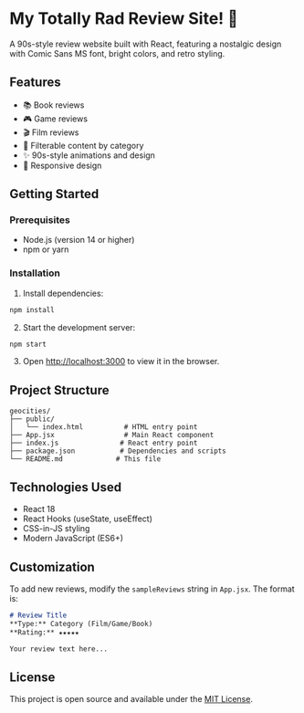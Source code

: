 # My Totally Rad Review Site! 🌟

A 90s-style review website built with React, featuring a nostalgic design with Comic Sans MS font, bright colors, and retro styling.

## Features

- 📚 Book reviews
- 🎮 Game reviews  
- 🎬 Film reviews
- 🌈 Filterable content by category
- ✨ 90s-style animations and design
- 📱 Responsive design

## Getting Started

### Prerequisites

- Node.js (version 14 or higher)
- npm or yarn

### Installation

1. Install dependencies:
```bash
npm install
```

2. Start the development server:
```bash
npm start
```

3. Open [http://localhost:3000](http://localhost:3000) to view it in the browser.

## Project Structure

```
geocities/
├── public/
│   └── index.html          # HTML entry point
├── App.jsx                 # Main React component
├── index.js               # React entry point
├── package.json           # Dependencies and scripts
└── README.md             # This file
```

## Technologies Used

- React 18
- React Hooks (useState, useEffect)
- CSS-in-JS styling
- Modern JavaScript (ES6+)

## Customization

To add new reviews, modify the `sampleReviews` string in `App.jsx`. The format is:

```markdown
# Review Title
**Type:** Category (Film/Game/Book)
**Rating:** ★★★★★

Your review text here...
```

## License

This project is open source and available under the [MIT License](LICENSE). 